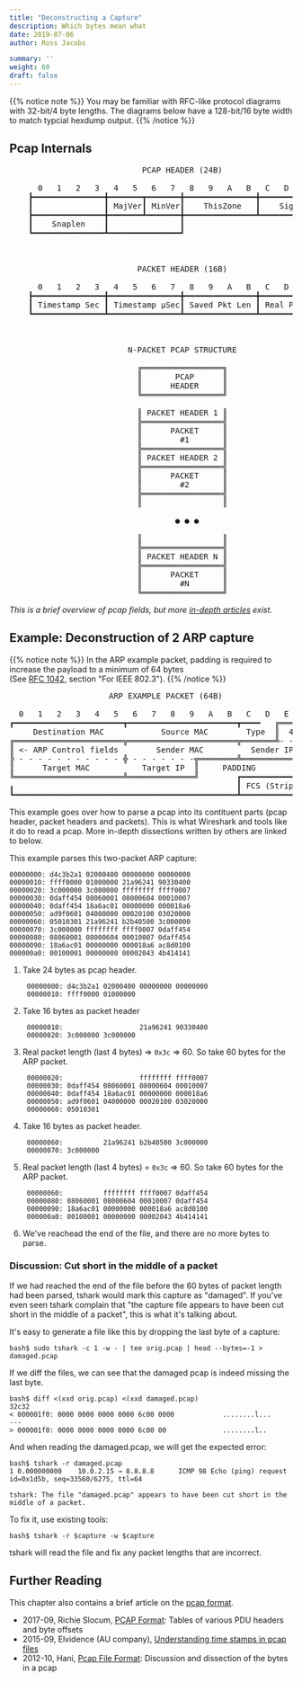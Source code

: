 ```yaml
---
title: "Deconstructing a Capture"
description: Which bytes mean what
date: 2019-07-06
author: Ross Jacobs

summary: ''
weight: 60
draft: false
---
```


{{% notice note %}}
You may be familiar with RFC-like protocol diagrams with 32-bit/4 byte lengths.
The diagrams below have a 128-bit/16 byte width to match typcial hexdump output.
{{% /notice %}}

<!-- ━┃┏┓┗┛┣┫┳┻╋ ╚╝╔╗║═╠╣╩╦╬ -->

## Pcap Internals

<pre>
                            PCAP HEADER (24B)

      0   1   2   3   4   5   6   7   8   9   A   B   C   D   E   F
    ┣━━━━━━━━━━━━━━━╋━━━━━━━┳━━━━━━━╋━━━━━━━━━━━━━━━╋━━━━━━━━━━━━━━━┫
    ┃  <a href="/formats/magic_numbers" style="color:white;"><u>Magic Number</u></a> ┃ MajVer┃ MinVer┃    ThisZone   ┃    Sigfigs    ┃
    ┣━━━━━━━━━━━━━━━╋━━━━━━━┻━━━━━━━╋━━━━━━━━━━━━━━━┻━━━━━━━━━━━━━━━┛
    ┃    Snaplen    ┃ <a href="https://www.tcpdump.org/linktypes.html" style="color:white;"><u>Data Link Type</u></a>┃
    ┗━━━━━━━━━━━━━━━┻━━━━━━━━━━━━━━━┛



                           PACKET HEADER (16B)

      0   1   2   3   4   5   6   7   8   9   A   B   C   D   E   F
    ┣━━━━━━━━━━━━━━━╋━━━━━━━━━━━━━━━╋━━━━━━━━━━━━━━━╋━━━━━━━━━━━━━━━┫
    ┃ Timestamp Sec ┃ Timestamp μSec┃ Saved Pkt Len ┃ Real Pkt Len  ┃
    ┗━━━━━━━━━━━━━━━┻━━━━━━━━━━━━━━━┻━━━━━━━━━━━━━━━┻━━━━━━━━━━━━━━━┛



                         N-PACKET PCAP STRUCTURE

                           ╔═════════════════╗
                           ║       PCAP      ║
                           ║      HEADER     ║
                           ╚═════════════════╝

                           ║ PACKET HEADER 1 ║
                           ╠═════════════════╣
                           ║      PACKET     ║
                           ║        #1       ║
                           ╠═════════════════╣
                           ║ PACKET HEADER 2 ║
                           ╠═════════════════╣
                           ║      PACKET     ║
                           ║        #2       ║
                           ╠═════════════════╣
                           ║                 ║

                                   ● ● ●

                           ║                 ║
                           ╠═════════════════╣
                           ║ PACKET HEADER N ║
                           ╠═════════════════╣
                           ║      PACKET     ║
                           ║        #N       ║
                           ╚═════════════════╝
</pre>

_This is a brief overview of pcap fields, but more [in-depth articles](https://wiki.wireshark.org/Development/LibpcapFileFormat) exist._

## Example: Deconstruction of 2 ARP capture

{{% notice note %}}
In the ARP example packet, padding is required to increase the payload to a minimum of 64 bytes  
(See [RFC 1042](https://www.rfc-editor.org/rfc/rfc1042.html), section "For IEEE 802.3").
{{% /notice %}}

<pre>
                     ARP EXAMPLE PACKET (64B)

  0   1   2   3   4   5   6   7   8   9   A   B   C   D   E   F
┏━━━━━━━━━━━━━━━━━━━━━━━┳━━━━━━━━━━━━━━━━━━━━━━━┳━━━━   ╔═══════╗
     Destination MAC            Source MAC        Type  ║  4 -> ║
╔═══════════════════════╦═══════════════════════╦═══════╩- - - -╣
║ <- ARP Control fields        Sender MAC          Sender IP    ║
╠ - - - - - - - - - - - ╬ - - - - - - -╦════════╩═══════════════╝
║      Target MAC           Target IP  ║     PADDING            ╻
╚═══════════════════════╩══════════════╝        ┏━━━━━━━━━━━━━━━┫
╻                                               ┃ FCS (Stripped)┃
┗━━━━━━━━━━━━━━━━━━━━━━━━━━━━━━━━━━━━━━━━━━━━━━━┻━━━━━━━━━━━━━━━┛
</pre>

This example goes over how to parse a pcap into its contituent parts (pcap header, packet headers and packets).
This is what Wireshark and tools like it do to read a pcap.
More in-depth dissections written by others are linked to below.

This example parses this two-packet ARP capture:

    00000000: d4c3b2a1 02000400 00000000 00000000
    00000010: ffff0000 01000000 21a96241 90330400
    00000020: 3c000000 3c000000 ffffffff ffff0007
    00000030: 0daff454 08060001 08000604 00010007
    00000040: 0daff454 18a6ac01 00000000 000018a6
    00000050: ad9f0601 04000000 00020100 03020000
    00000060: 05010301 21a96241 b2b40500 3c000000
    00000070: 3c000000 ffffffff ffff0007 0daff454
    00000080: 08060001 08000604 00010007 0daff454
    00000090: 18a6ac01 00000000 000018a6 ac8d0100
    000000a0: 00100001 00000000 00002043 4b414141

1. Take 24 bytes as pcap header.

        00000000: d4c3b2a1 02000400 00000000 00000000
        00000010: ffff0000 01000000

2. Take 16 bytes as packet header

        00000010:                   21a96241 90330400
        00000020: 3c000000 3c000000

3. Real packet length (last 4 bytes) => `0x3c` => 60.
   So take 60 bytes for the ARP packet.

        00000020:                   ffffffff ffff0007
        00000030: 0daff454 08060001 08000604 00010007
        00000040: 0daff454 18a6ac01 00000000 000018a6
        00000050: ad9f0601 04000000 00020100 03020000
        00000060: 05010301

4. Take 16 bytes as packet header.

        00000060:          21a96241 b2b40500 3c000000
        00000070: 3c000000

5. Real packet length (last 4 bytes) = `0x3c` => 60.
   So take 60 bytes for the ARP packet.

        00000060:          ffffffff ffff0007 0daff454
        00000080: 08060001 08000604 00010007 0daff454
        00000090: 18a6ac01 00000000 000018a6 ac8d0100
        000000a0: 00100001 00000000 00002043 4b414141

6. We've reachead the end of the file, and there are no more bytes to parse.

### Discussion: Cut short in the middle of a packet

If we had reached the end of the file before the 60 bytes of packet length had been parsed,
tshark would mark this capture as "damaged".
If you've even seen tshark complain that "the capture file appears to have been cut short in the middle of a packet",
this is what it's talking about.

It's easy to generate a file like this by dropping the last byte of a capture:

    bash$ sudo tshark -c 1 -w - | tee orig.pcap | head --bytes=-1 > damaged.pcap

If we diff the files, we can see that the damaged pcap is indeed missing the last byte.

    bash$ diff <(xxd orig.pcap) <(xxd damaged.pcap)
    32c32
    < 000001f0: 0000 0000 0000 0000 6c00 0000            ........l...
    ---
    > 000001f0: 0000 0000 0000 0000 6c00 00              ........l..

And when reading the damaged.pcap, we will get the expected error:

    bash$ tshark -r damaged.pcap
    1 0.000000000    10.0.2.15 → 8.8.8.8      ICMP 98 Echo (ping) request  id=0x1d5b, seq=33560/6275, ttl=64

    tshark: The file "damaged.pcap" appears to have been cut short in the middle of a packet.

To fix it, use existing tools:

    bash$ tshark -r $capture -w $capture

tshark will read the file and fix any packet lengths that are incorrect.

## Further Reading

This chapter also contains a brief article on the [pcap format](/formats/pcap_format).

* 2017-09, Richie Slocum, [PCAP Format](https://github.com/hokiespurs/velodyne-copter/wiki/PCAP-format): Tables of various PDU headers and byte offsets
* 2015-09, Elvidence (AU company), [Understanding time stamps in pcap files](https://www.elvidence.com.au/understanding-time-stamps-in-packet-capture-data-pcap-files/)
* 2012-10, Hani, [Pcap File Format](http://www.kroosec.com/2012/10/a-look-at-pcap-file-format.html): Discussion and dissection of the bytes in a pcap

